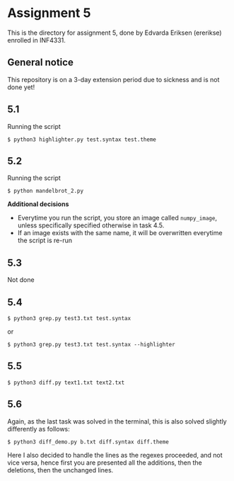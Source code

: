# Assignment 5
This is the directory for assignment 5, done by Edvarda Eriksen (ererikse) enrolled in INF4331.

## General notice
This repository is on a 3-day extension period due to sickness and is not done yet!
## 5.1
Running the script
```
$ python3 highlighter.py test.syntax test.theme
```


## 5.2 
Running the script
```
$ python mandelbrot_2.py
```

**Additional decisions**
* Everytime you run the script, you store an image called `numpy_image`, unless specifically specified otherwise in 
task 4.5.
* If an image exists with the same name, it will be overwritten everytime the script is re-run

## 5.3
Not done

## 5.4
```
$ python3 grep.py test3.txt test.syntax
```
or
```
$ python3 grep.py test3.txt test.syntax --highlighter
```

## 5.5
```
$ python3 diff.py text1.txt text2.txt
```

## 5.6 
Again, as the last task was solved in the terminal, this is also solved slightly differently as follows:
```
$ python3 diff_demo.py b.txt diff.syntax diff.theme
```
Here I also decided to handle the lines as the regexes proceeded, and not vice versa, hence first you are presented
all the additions, then the deletions, then the unchanged lines.